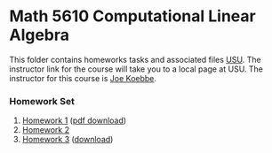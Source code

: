 # Math 5610 Computational Linear Algebra

This folder contains homeworks tasks and associated files
[USU](http://www.usu.edu/). The instructor link for the course will take you to a local page at USU. The instructor for this
course is [Joe Koebbe](http://www.math.usu.edu/~koebbe).

### Homework Set


1. [Homework 1](https://jvkoebbe.github.io/math5610/syllabus/syllabus)
           ([pdf download](https://jvkoebbe.github.io/math5610/syllabus/syllabus.pdf))
2. [Homework 2](https://jvkoebbe.github.io/math5610/homework/indexOfHomeworkSets)
3. [Homework 3](https://jvkoebbe.github.io/math5610/softwareManual/softwareManualTemplate)
      ([download](https://jvkoebbe.github.io/math5610/softwareManual/softwareManualTemplate.md))

